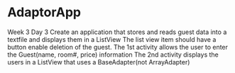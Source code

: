 # AdaptorApp

Week 3 Day 3
Create an application that stores and reads guest data into a textfile and displays them in a ListView
The list view item should have a button enable deletion of the guest.
The 1st activity allows the user to enter the Guest(name, room#, price) information
The 2nd activity displays the users in a ListView that uses a BaseAdapter(not ArrayAdapter)
